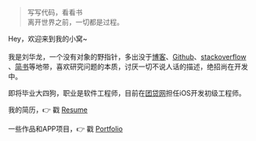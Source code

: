 > 写写代码，看看书  
> 离开世界之前，一切都是过程。

Hey，欢迎来到我的小窝~
<br>
<br>
我是刘华龙，一个没有对象的野指针，多出没于[博客](1)、[Github](2)、[stackoverflow](3) 、[简书](4)等地带，喜欢研究问题的本质，讨厌一切不说人话的描述，绝招尚在开发中。

即将毕业大四狗，职业是软件工程师，目前在[团贷网](5)担任iOS开发初级工程师。

我的简历，👉 戳 [Resume](/resume) 

一些作品和APP项目，👉 戳 [Portfolio](/portfolio) 



[1]: http://www.hualong.ink
[2]: https://github.com/L-hualong
[3]: https://stackoverflow.com
[4]: https://www.jianshu.com
[5]: https://www.tuandai.com
